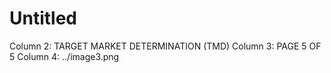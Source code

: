 # Untitled

Column 2: TARGET MARKET DETERMINATION (TMD)
Column 3: PAGE 5 OF 5
Column 4: ../image3.png